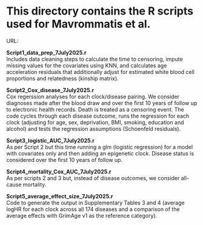 <h1>This directory contains the R scripts used for Mavrommatis et al. </h1>
 
 URL: 

**Script1_data_prep_7July2025.r** <br>
Includes data cleaning steps to calculate the time to censoring, impute missing values for the covariates using KNN, and calculates age acceleration residuals that additionally adjust for estimated white blood cell proportions and relatedness (kinship matrix).

**Script2_Cox_disease_7July2025.r** <br>
Cox regerssion analyses for each clock/disease pairing. We consider diagnoses made after the blood draw and over the first 10 years of follow up to electronic health records. Death is treated as a censoring event. The code cycles through each disease outcome, runs the regression for each clock (adjusting for age, sex, deprivation, BMI, smoking, education and alcohol) and tests the regression assumptions (Schoenfeld residuals). 

**Script3_logistic_AUC_7July2025.r** <br>
As per Script 2 but this time running a glm (logistic regression) for a model with covariates only and then adding an epigenetic clock. Disease status is considered over the first 10 years of follow up.  

**Script4_mortality_Cox_AUC_7July2025.r** <br>
As per scripts 2 and 3 but, instead of disease outcomes, we consider all-cause mortality.

**Script5_average_effect_size_7July2025.r** <br>
Code to generate the output in Supplementary Tables 3 and 4 (average logHR for each clock across all 174 diseases and a comparison of the average effects with GrimAge v1 as the reference category).

